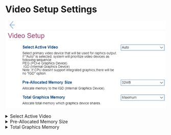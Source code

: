 # Video Setup Settings #
![](./img/videosetup.png)

<details><summary>Select Active Video</summary>
One of 3 options to select primary video device that will be used for graphics output:

1. **Auto** – Default. If selected, then system will prioritize video devices as following sequence:<br>
    a.	PEG<br>
    b.	IGD<br>
2. IGD – Internal Graphics Device will be used.
3. PEG – PCI-e Graphics Device will be used.

**Note**. If CPU does not support integrated graphics, there will be no “IGD” option.

| WMI Setting name | Values | SVP Req'd | AMD/Intel |
|:---|:---|:---|:---|
|  |  |  | Both |
</details>


<details><summary>Pre-Allocated Memory Size</summary>
One of 3 options to allocate memory in the IGD (Internal Graphics Device):

1. **32 MB** – Default.
2. 64 MB
3. 128 MB

| WMI Setting name | Values | SVP Req'd | AMD/Intel |
|:---|:---|:---|:---|
|  |  |  | Both |
</details>


<details><summary>Total Graphics Memory</summary>
One of 3 options to allocate total memory which graphics device shares:

1. 128 MB
2. 256 MB
3. **Maximum** – Default.

| WMI Setting name | Values | SVP Req'd | AMD/Intel |
|:---|:---|:---|:---|
|  |  |  | Both |
</details>